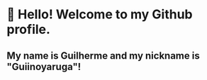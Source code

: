 # 👋 Hello! Welcome to my Github profile.
## My name is Guilherme and my nickname is "Guiinoyaruga"!

